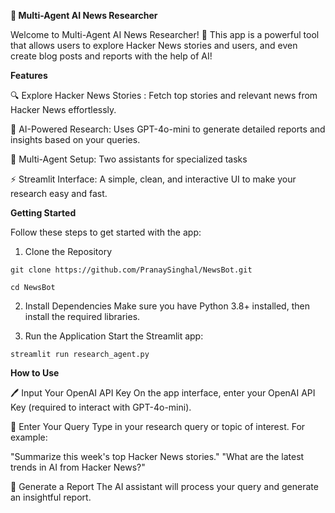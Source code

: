 **📰 Multi-Agent AI News Researcher**

Welcome to Multi-Agent AI News Researcher! 🚀
This app is a powerful tool that allows users to explore Hacker News stories and users, and even create blog posts and reports with the help of AI! 

**Features**

🔍 Explore Hacker News Stories : 
Fetch top stories and relevant news from Hacker News effortlessly.

🤖 AI-Powered Research: 
Uses GPT-4o-mini to generate detailed reports and insights based on your queries.

🎯 Multi-Agent Setup: 
Two assistants for specialized tasks

⚡ Streamlit Interface:
A simple, clean, and interactive UI to make your research easy and fast.

**Getting Started**

Follow these steps to get started with the app:

1. Clone the Repository

`git clone https://github.com/PranaySinghal/NewsBot.git`

`cd NewsBot`

2. Install Dependencies
Make sure you have Python 3.8+ installed, then install the required libraries.

3. Run the Application
Start the Streamlit app:

`streamlit run research_agent.py`

**How to Use**

🖊️ Input Your OpenAI API Key
On the app interface, enter your OpenAI API Key (required to interact with GPT-4o-mini).


🤔 Enter Your Query
Type in your research query or topic of interest. For example:

"Summarize this week's top Hacker News stories."
"What are the latest trends in AI from Hacker News?"

📄 Generate a Report
The AI assistant will process your query and generate an insightful report.

